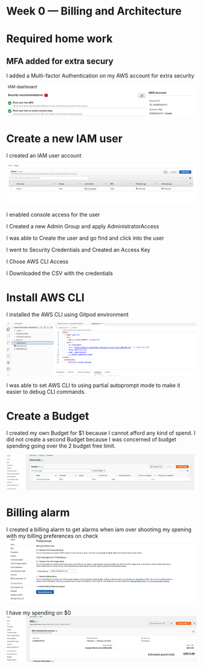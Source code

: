 # Week 0 — Billing and Architecture

# Required home work

## MFA added for extra secury

I added a Multi-factor Authentication on my AWS account for extra security

![](https://github.com/urstrulybutch/aws-bootcamp-cruddur-2023/blob/week-0/journal/assets/AWS-MFA-FILE.png)

# Create a new IAM user

I created an IAM user account


![screenshot of iam user](journal/assets/aws-iamuser-screenmunch.png)

I enabled console access for the user

I Created a new Admin Group and apply AdministratorAccess

I was able to Create the user and go find and click into the user

I went to  Security Credentials and Created an Access Key

I Chose AWS CLI Access

I Downloaded the CSV with the credentials

# Install AWS CLI

I installed the AWS CLI using Gitpod environment

![](https://github.com/urstrulybutch/aws-bootcamp-cruddur-2023/blob/week-0/journal/assets/GITPOD-SCREENSHOT.png)

I was able to set AWS CLI to using partial autoprompt mode to make it easier to debug CLI commands.

# Create a Budget

I created my own Budget for $1 because I cannot afford any kind of spend. I did not create a second Budget because I was concerned of budget spending going over the 2 budget free limit.

![](https://github.com/urstrulybutch/aws-bootcamp-cruddur-2023/blob/week-0/journal/assets/AWS-BUDGET.png)

# Billing alarm

I created a billing alarm to get alarms when iam over shootimg my spening with my billing preferences on check
![](https://github.com/urstrulybutch/aws-bootcamp-cruddur-2023/blob/week-0/journal/assets/billing%20alarm%202.png)

I have my spending on $0 
![](https://github.com/urstrulybutch/aws-bootcamp-cruddur-2023/blob/week-0/journal/assets/BILLING%20ALARM.png)

